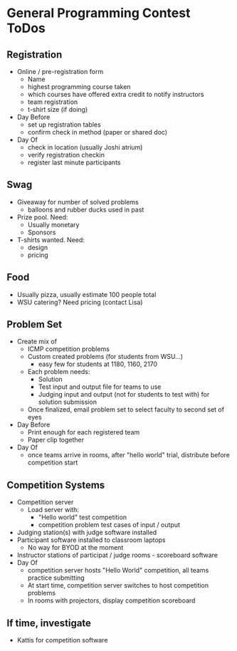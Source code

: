 # General Programming Contest ToDos

## Registration
- Online / pre-registration form
  - Name
  - highest programming course taken
  - which courses have offered extra credit to notify instructors
  - team registration
  - t-shirt size (if doing)
- Day Before
  - set up registration tables
  - confirm check in method (paper or shared doc)
- Day Of
  - check in location (usually Joshi atrium)
  - verify registration checkin
  - register last minute participants

## Swag
- Giveaway for number of solved problems
  - balloons and rubber ducks used in past
- Prize pool.  Need:
  - Usually monetary
  - Sponsors
- T-shirts wanted. Need:
  - design
  - pricing

## Food
- Usually pizza, usually estimate 100 people total
- WSU catering?  Need pricing (contact Lisa)

## Problem Set
- Create mix of
  - ICMP competition problems
  - Custom created problems (for students from WSU...)
     - easy few for students at 1180, 1160, 2170
  - Each problem needs:
    - Solution
    - Test input and output file for teams to use
    - Judging input and output (not for students to test with) for solution submission
  - Once finalized, email problem set to select faculty to second set of eyes
- Day Before
  - Print enough for each registered team
  - Paper clip together
- Day Of
  - once teams arrive in rooms, after "hello world" trial, distribute before competition start

## Competition Systems

- Competition server
  - Load server with:
    - "Hello world" test competition
    - competition problem test cases of input / output
- Judging station(s) with judge software installed
- Participant software installed to classroom laptops
  - No way for BYOD at the moment
- Instructor stations of participat / judge rooms - scoreboard software
- Day Of
  - competition server hosts "Hello World" competition, all teams practice submitting
  - At start time, competition server switches to host competition problems
  - In rooms with projectors, display competition scoreboard

## If time, investigate

- Kattis for competition software

